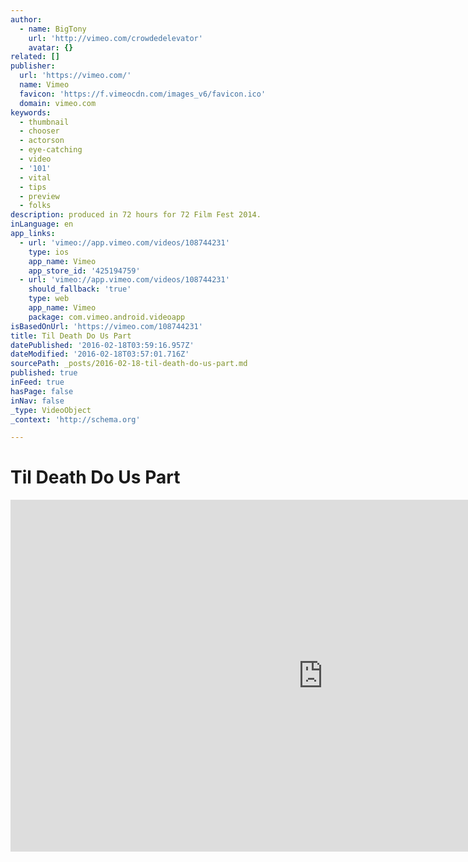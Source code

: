 ```yaml
---
author:
  - name: BigTony
    url: 'http://vimeo.com/crowdedelevator'
    avatar: {}
related: []
publisher:
  url: 'https://vimeo.com/'
  name: Vimeo
  favicon: 'https://f.vimeocdn.com/images_v6/favicon.ico'
  domain: vimeo.com
keywords:
  - thumbnail
  - chooser
  - actorson
  - eye-catching
  - video
  - '101'
  - vital
  - tips
  - preview
  - folks
description: produced in 72 hours for 72 Film Fest 2014.
inLanguage: en
app_links:
  - url: 'vimeo://app.vimeo.com/videos/108744231'
    type: ios
    app_name: Vimeo
    app_store_id: '425194759'
  - url: 'vimeo://app.vimeo.com/videos/108744231'
    should_fallback: 'true'
    type: web
    app_name: Vimeo
    package: com.vimeo.android.videoapp
isBasedOnUrl: 'https://vimeo.com/108744231'
title: Til Death Do Us Part
datePublished: '2016-02-18T03:59:16.957Z'
dateModified: '2016-02-18T03:57:01.716Z'
sourcePath: _posts/2016-02-18-til-death-do-us-part.md
published: true
inFeed: true
hasPage: false
inNav: false
_type: VideoObject
_context: 'http://schema.org'

---
```

# Til Death Do Us Part

<iframe src="https://cdn.embedly.com/widgets/media.html?src=https%3A%2F%2Fplayer.vimeo.com%2Fvideo%2F108744231&amp;url=https%3A%2F%2Fvimeo.com%2F108744231&amp;image=http%3A%2F%2Fi.vimeocdn.com%2Fvideo%2F492520615_1280.jpg&amp;key=b7d04c9b404c499eba89ee7072e1c4f7&amp;type=text%2Fhtml&amp;schema=vimeo" width="1000" height="563" scrolling="no" frameborder="0" allowfullscreen="allowfullscreen" style=""></iframe>